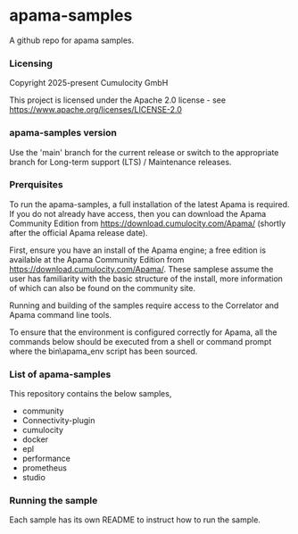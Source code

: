 # apama-samples

A github repo for apama samples. 

### Licensing

Copyright 2025-present Cumulocity GmbH

This project is licensed under the Apache 2.0 license - see https://www.apache.org/licenses/LICENSE-2.0

### apama-samples version

Use the 'main' branch for the current release or switch to the appropriate branch for Long-term support (LTS) / Maintenance releases.

### Prerquisites
  
  To run the apama-samples, a full installation of the latest Apama is required. If you do not already have access, then you can download the Apama Community Edition from  https://download.cumulocity.com/Apama/ (shortly after the official Apama release date).

  First, ensure you have an install of the Apama engine; a free edition is available at the  Apama Community Edition from  https://download.cumulocity.com/Apama/. These samplese assume the user has familiarity with the basic structure of the install, more information of which can also be found on the community site.

  Running and building of the samples require access to the Correlator and Apama command line tools.

  To ensure that the environment is configured correctly for Apama, all the commands below should be executed from a shell or command prompt where the bin\apama_env script has been sourced.


### List of apama-samples

This repository contains the below samples,
 - community
 - Connectivity-plugin
 - cumulocity
 - docker
 - epl
 - performance
 - prometheus
 - studio

### Running the sample

 Each sample has its own README to instruct how to run the sample.

